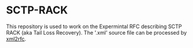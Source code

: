 # SCTP-RACK
This repository is used to work on the Expermintal RFC describing SCTP RACK (aka Tail Loss Recovery). The '.xml' source file can be processed by [xml2rfc](http://xml2rfc.tools.ietf.org).
